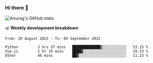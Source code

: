 ### Hi there 👋
![Anurag's GitHub stats](https://github-readme-stats.vercel.app/api?username=jami1024&show_icons=true&theme=radical)

📊 **Weekly development breakdown**
<!--START_SECTION:waka-->

```text
From: 29 August 2022 - To: 05 September 2022

Python         3 hrs 37 mins   █████████████▒░░░░░░░░░░░   53.15 %
Vue.js         1 hr 19 mins    ████▓░░░░░░░░░░░░░░░░░░░░   19.33 %
Other          46 mins         ██▓░░░░░░░░░░░░░░░░░░░░░░   11.23 %
```

<!--END_SECTION:waka-->
<!--
**jami1024/jami1024** is a ✨ _special_ ✨ repository because its `README.md` (this file) appears on your GitHub profile.

Here are some ideas to get you started:

- 🔭 I’m currently working on ...
- 🌱 I’m currently learning ...
- 👯 I’m looking to collaborate on ...
- 🤔 I’m looking for help with ...
- 💬 Ask me about ...
- 📫 How to reach me: ...
- 😄 Pronouns: ...
- ⚡ Fun fact: ...
-->
